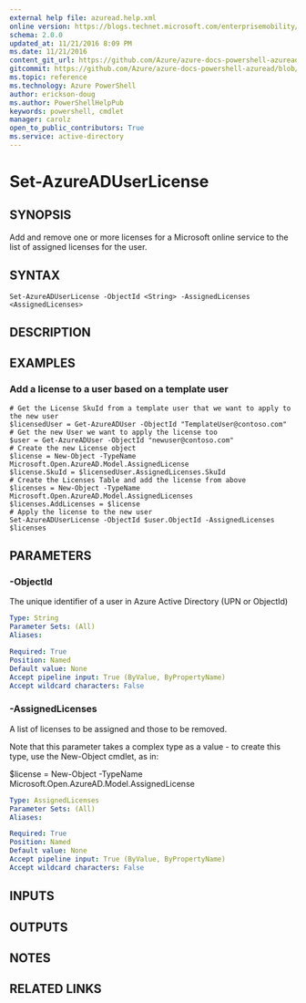 ```yaml
---
external help file: azuread.help.xml
online version: https://blogs.technet.microsoft.com/enterprisemobility/2016/07/18/azuread-certificate-based-authentication-for-ios-and-android-now-in-preview/
schema: 2.0.0
updated_at: 11/21/2016 8:09 PM
ms.date: 11/21/2016
content_git_url: https://github.com/Azure/azure-docs-powershell-azuread/blob/master/Azure%20AD%20Cmdlets/AzureAD/v2/Set-AzureADUserLicense.md
gitcommit: https://github.com/Azure/azure-docs-powershell-azuread/blob/e79870303c4a5b18f88c61a5fe206bd45af8c480/Azure%20AD%20Cmdlets/AzureAD/v2/Set-AzureADUserLicense.md
ms.topic: reference
ms.technology: Azure PowerShell
author: erickson-doug
ms.author: PowerShellHelpPub
keywords: powershell, cmdlet
manager: carolz
open_to_public_contributors: True
ms.service: active-directory
---
```


# Set-AzureADUserLicense

## SYNOPSIS
Add and remove one or more licenses for a Microsoft online service to the list of assigned licenses for the user.

## SYNTAX

```
Set-AzureADUserLicense -ObjectId <String> -AssignedLicenses <AssignedLicenses>
```

## DESCRIPTION

## EXAMPLES

### Add a license to a user based on a template user
```
# Get the License SkuId from a template user that we want to apply to the new user 
$licensedUser = Get-AzureADUser -ObjectId "TemplateUser@contoso.com"  
# Get the new User we want to apply the license too 
$user = Get-AzureADUser -ObjectId "newuser@contoso.com"  
# Create the new License object 
$license = New-Object -TypeName Microsoft.Open.AzureAD.Model.AssignedLicense 
$license.SkuId = $licensedUser.AssignedLicenses.SkuId 
# Create the Licenses Table and add the license from above 
$licenses = New-Object -TypeName Microsoft.Open.AzureAD.Model.AssignedLicenses 
$licenses.AddLicenses = $license 
# Apply the license to the new user 
Set-AzureADUserLicense -ObjectId $user.ObjectId -AssignedLicenses $licenses
```

## PARAMETERS

### -ObjectId
The unique identifier of a user in Azure Active Directory (UPN or ObjectId)

```yaml
Type: String
Parameter Sets: (All)
Aliases: 

Required: True
Position: Named
Default value: None
Accept pipeline input: True (ByValue, ByPropertyName)
Accept wildcard characters: False
```

### -AssignedLicenses
A list of licenses to be assigned and those to be removed.

Note that this parameter takes a complex type as a value - to create this type, use the New-Object cmdlet, as in:

$license = New-Object -TypeName Microsoft.Open.AzureAD.Model.AssignedLicense

```yaml
Type: AssignedLicenses
Parameter Sets: (All)
Aliases: 

Required: True
Position: Named
Default value: None
Accept pipeline input: True (ByValue, ByPropertyName)
Accept wildcard characters: False
```

## INPUTS

## OUTPUTS

## NOTES

## RELATED LINKS

